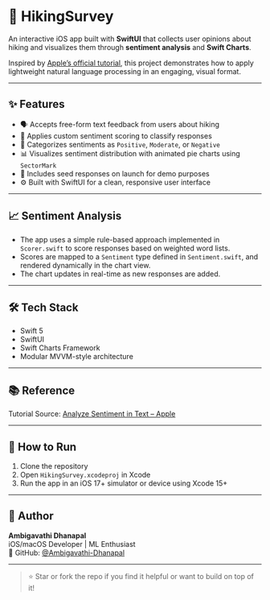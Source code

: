 # 🥾 HikingSurvey

An interactive iOS app built with **SwiftUI** that collects user opinions about hiking and visualizes them through **sentiment analysis** and **Swift Charts**.

Inspired by [Apple’s official tutorial](https://developer.apple.com/tutorials/develop-in-swift/analyze-sentiment-in-text), this project demonstrates how to apply lightweight natural language processing in an engaging, visual format.

---

## ✨ Features

- 🗣 Accepts free-form text feedback from users about hiking
- 🤖 Applies custom sentiment scoring to classify responses
- 🎯 Categorizes sentiments as `Positive`, `Moderate`, or `Negative`
- 📊 Visualizes sentiment distribution with animated pie charts using `SectorMark`
- 🌱 Includes seed responses on launch for demo purposes
- ⚙️ Built with SwiftUI for a clean, responsive user interface

---

## 📈 Sentiment Analysis

- The app uses a simple rule-based approach implemented in `Scorer.swift` to score responses based on weighted word lists.
- Scores are mapped to a `Sentiment` type defined in `Sentiment.swift`, and rendered dynamically in the chart view.
- The chart updates in real-time as new responses are added.

---

## 🛠 Tech Stack

- Swift 5
- SwiftUI
- Swift Charts Framework
- Modular MVVM-style architecture

---

## 📚 Reference

Tutorial Source: [Analyze Sentiment in Text – Apple](https://developer.apple.com/tutorials/develop-in-swift/analyze-sentiment-in-text)

---

## 🧪 How to Run

1. Clone the repository
2. Open `HikingSurvey.xcodeproj` in Xcode
3. Run the app in an iOS 17+ simulator or device using Xcode 15+

---

## 👤 Author

**Ambigavathi Dhanapal**  
iOS/macOS Developer | ML Enthusiast  
🔗 GitHub: [@Ambigavathi-Dhanapal](https://github.com/Ambigavathi-Dhanapal)

---

> ⭐️ Star or fork the repo if you find it helpful or want to build on top of it!
